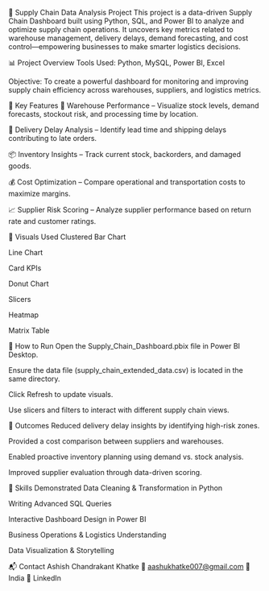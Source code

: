 🚚 Supply Chain Data Analysis Project
This project is a data-driven Supply Chain Dashboard built using Python, SQL, and Power BI to analyze and optimize supply chain operations. It uncovers key metrics related to warehouse management, delivery delays, demand forecasting, and cost control—empowering businesses to make smarter logistics decisions.

📊 Project Overview
Tools Used: Python, MySQL, Power BI, Excel

Objective: To create a powerful dashboard for monitoring and improving supply chain efficiency across warehouses, suppliers, and logistics metrics.

📌 Key Features
🏢 Warehouse Performance – Visualize stock levels, demand forecasts, stockout risk, and processing time by location.

🚛 Delivery Delay Analysis – Identify lead time and shipping delays contributing to late orders.

📦 Inventory Insights – Track current stock, backorders, and damaged goods.

💰 Cost Optimization – Compare operational and transportation costs to maximize margins.

📈 Supplier Risk Scoring – Analyze supplier performance based on return rate and customer ratings.

📌 Visuals Used
Clustered Bar Chart

Line Chart

Card KPIs

Donut Chart

Slicers

Heatmap

Matrix Table

🚀 How to Run
Open the Supply_Chain_Dashboard.pbix file in Power BI Desktop.

Ensure the data file (supply_chain_extended_data.csv) is located in the same directory.

Click Refresh to update visuals.

Use slicers and filters to interact with different supply chain views.

📌 Outcomes
Reduced delivery delay insights by identifying high-risk zones.

Provided a cost comparison between suppliers and warehouses.

Enabled proactive inventory planning using demand vs. stock analysis.

Improved supplier evaluation through data-driven scoring.

🧠 Skills Demonstrated
Data Cleaning & Transformation in Python

Writing Advanced SQL Queries

Interactive Dashboard Design in Power BI

Business Operations & Logistics Understanding

Data Visualization & Storytelling

📬 Contact
Ashish Chandrakant Khatke
📧 aashukhatke007@gmail.com
📍 India
🔗 LinkedIn

